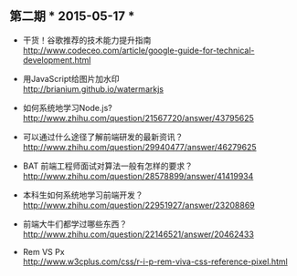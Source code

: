 ## 第二期 * 2015-05-17 *

* 干货！谷歌推荐的技术能力提升指南   
http://www.codeceo.com/article/google-guide-for-technical-development.html

* 用JavaScript给图片加水印  
http://brianium.github.io/watermarkjs

* 如何系统地学习Node.js?   
http://www.zhihu.com/question/21567720/answer/43795625

* 可以通过什么途径了解前端研发的最新资讯？   
http://www.zhihu.com/question/29940477/answer/46279625

* BAT 前端工程师面试对算法一般有怎样的要求？   
http://www.zhihu.com/question/28578899/answer/41419934

* 本科生如何系统地学习前端开发？   
http://www.zhihu.com/question/22951927/answer/23208869

* 前端大牛们都学过哪些东西？   
http://www.zhihu.com/question/22146521/answer/20462433

* Rem VS Px  
http://www.w3cplus.com/css/r-i-p-rem-viva-css-reference-pixel.html
